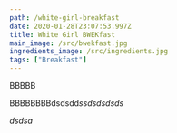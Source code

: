 ```yaml
---
path: /white-girl-breakfast
date: 2020-01-28T23:07:53.997Z
title: White Girl BWEKfast
main_image: /src/bwekfast.jpg
ingredients_image: /src/ingredients.jpg
tags: ["Breakfast"]
---
```


BBBBB

BBBBBBBBdsdsdd*ssdsdsdsds*

_dsdsa_
